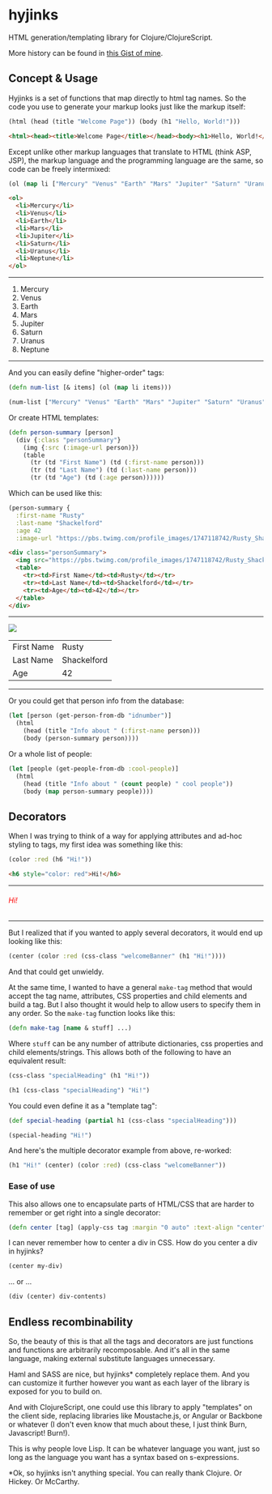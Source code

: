 # hyjinks

HTML generation/templating library for Clojure/ClojureScript.

More history can be found in [this Gist of mine](https://gist.github.com/rkoeninger/cfe4f2814eb3301cb772).

## Concept & Usage

Hyjinks is a set of functions that map directly to html tag names. So the code you use to generate your markup looks just like the markup itself:

``` clojure
(html (head (title "Welcome Page")) (body (h1 "Hello, World!")))
```

``` html
<html><head><title>Welcome Page</title></head><body><h1>Hello, World!</h1></body></html>
```

Except unlike other markup languages that translate to HTML (think ASP, JSP), the markup language and the programming language are the same, so code can be freely intermixed:

``` clojure
(ol (map li ["Mercury" "Venus" "Earth" "Mars" "Jupiter" "Saturn" "Uranus" "Neptune"]))
```

``` html
<ol>
  <li>Mercury</li>
  <li>Venus</li>
  <li>Earth</li>
  <li>Mars</li>
  <li>Jupiter</li>
  <li>Saturn</li>
  <li>Uranus</li>
  <li>Neptune</li>
</ol>
```
---
<ol>
  <li>Mercury</li>
  <li>Venus</li>
  <li>Earth</li>
  <li>Mars</li>
  <li>Jupiter</li>
  <li>Saturn</li>
  <li>Uranus</li>
  <li>Neptune</li>
</ol>

---

And you can easily define "higher-order" tags:

``` clojure
(defn num-list [& items] (ol (map li items)))

(num-list ["Mercury" "Venus" "Earth" "Mars" "Jupiter" "Saturn" "Uranus" "Neptune"])
```

Or create HTML templates:

``` clojure
(defn person-summary [person]
  (div {:class "personSummary"}
    (img {:src (:image-url person)})
    (table
      (tr (td "First Name") (td (:first-name person)))
      (tr (td "Last Name") (td (:last-name person)))
      (tr (td "Age") (td (:age person))))))
```

Which can be used like this:

``` clojure
(person-summary {
  :first-name "Rusty"
  :last-name "Shackelford"
  :age 42
  :image-url "https://pbs.twimg.com/profile_images/1747118742/Rusty_Shackleford.jpg"})
```

``` html
<div class="personSummary">
  <img src="https://pbs.twimg.com/profile_images/1747118742/Rusty_Shackleford.jpg" />
  <table>
    <tr><td>First Name</td><td>Rusty</td></tr>
    <tr><td>Last Name</td><td>Shackelford</td></tr>
    <tr><td>Age</td><td>42</td></tr>
  </table>
</div>
```
---
<div class="personSummary">
  <img src="https://pbs.twimg.com/profile_images/1747118742/Rusty_Shackleford.jpg" />
  <table>
    <tr><td>First Name</td><td>Rusty</td></tr>
    <tr><td>Last Name</td><td>Shackelford</td></tr>
    <tr><td>Age</td><td>42</td></tr>
  </table>
</div>

---

Or you could get that person info from the database:

``` clojure
(let [person (get-person-from-db "idnumber")]
  (html
    (head (title "Info about " (:first-name person)))
    (body (person-summary person))))
```

Or a whole list of people:

``` clojure
(let [people (get-people-from-db :cool-people)]
  (html
    (head (title "Info about " (count people) " cool people"))
    (body (map person-summary people))))
```

## Decorators

When I was trying to think of a way for applying attributes and ad-hoc styling to tags, my first idea was something like this:

``` clojure
(color :red (h6 "Hi!"))
```

``` html
<h6 style="color: red">Hi!</h6>
```
---
<h6 style="color: red">Hi!</h6>

---

But I realized that if you wanted to apply several decorators, it would end up looking like this:

``` clojure
(center (color :red (css-class "welcomeBanner" (h1 "Hi!"))))
```

And that could get unwieldy.

At the same time, I wanted to have a general `make-tag` method that would accept the tag name, attributes, CSS properties and child elements and build a tag. But I also thought it would help to allow users to specify them in any order. So the `make-tag` function looks like this:

``` clojure
(defn make-tag [name & stuff] ...)
```

Where `stuff` can be any number of attribute dictionaries, css properties and child elements/strings. This allows both of the following to have an equivalent result:

``` clojure
(css-class "specialHeading" (h1 "Hi!"))
```

``` clojure
(h1 (css-class "specialHeading") "Hi!")
```

You could even define it as a "template tag":

``` clojure
(def special-heading (partial h1 (css-class "specialHeading")))

(special-heading "Hi!")
```

And here's the multiple decorator example from above, re-worked:

``` clojure
(h1 "Hi!" (center) (color :red) (css-class "welcomeBanner"))
```

### Ease of use

This also allows one to encapsulate parts of HTML/CSS that are harder to remember or get right into a single decorator:

``` clojure
(defn center [tag] (apply-css tag :margin "0 auto" :text-align "center"))
```

I can never remember how to center a div in CSS. How do you center a div in hyjinks?

``` clojure
(center my-div)
```
... or ...
``` clojure
(div (center) div-contents)
```

## Endless recombinability

So, the beauty of this is that all the tags and decorators are just functions and functions are arbitrarily recomposable. And it's all in the same language, making external substitute languages unnecessary.

Haml and SASS are nice, but hyjinks* completely replace them. And you can customize it further however you want as each layer of the library is exposed for you to build on.

And with ClojureScript, one could use this library to apply "templates" on the client side, replacing libraries like Moustache.js, or Angular or Backbone or whatever (I don't even know that much about these, I just think Burn, Javascript! Burn!).

This is why people love Lisp. It can be whatever language you want, just so long as the language you want has a syntax based on s-expressions.

*Ok, so hyjinks isn't anything special. You can really thank Clojure. Or Hickey. Or McCarthy.
